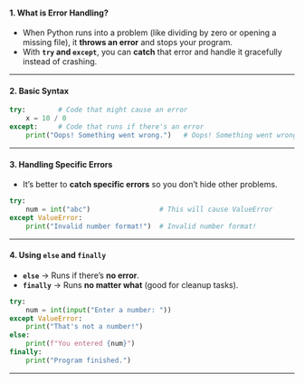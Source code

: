 #### 1. What is Error Handling?
- When Python runs into a problem (like dividing by zero or opening a missing file), it **throws an error** and stops your program.  
- With **`try` and `except`**, you can **catch** that error and handle it gracefully instead of crashing.
---

#### 2. Basic Syntax
```Python
try:        # Code that might cause an error
	x = 10 / 0
except:     # Code that runs if there's an error
	print("Oops! Something went wrong.")   # Oops! Something went wrong.
```
---

#### 3. Handling Specific Errors
- It’s better to **catch specific errors** so you don’t hide other problems.
```Python
try:
	num = int("abc")                 # This will cause ValueError
except ValueError:
	print("Invalid number format!")  # Invalid number format!
```
---

#### 4. Using `else` and `finally`
- **`else`** → Runs if there’s **no error**.
- **`finally`** → Runs **no matter what** (good for cleanup tasks).
```Python
try:
	num = int(input("Enter a number: "))
except ValueError:
	print("That's not a number!")
else:
	print(f"You entered {num}")
finally:
	print("Program finished.")
```
---
